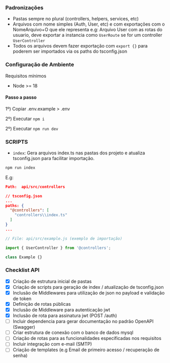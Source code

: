 ### Padronizações

- Pastas sempre no plural (controllers, helpers, services, etc)
- Arquivos com nome simples (Auth, User, etc) e com exportações com o NomeArquivo+O que ele representa
  e.g: Arquivo User com as rotas do usuario, deve exportar a instancia como `UserRoute` se for um controller `UserController`
- Todos os arquivos devem fazer exportação com `export {}` para poderem ser importados via os paths do tsconfig.json

### Configuração de Ambiente

Requisitos mínimos

- Node >= 18

#### Passo a passo

1º) Copiar .env.example > .env

2º) Executar `npm i`

2º) Executar `npm run dev`

### SCRIPTS

- `index`: Gera arquivos index.ts nas pastas dos projeto e atualiza tsconfig.json para facilitar importação.

```sh
npm run index
```

E.g:

```json
Path:  api/src/controllers

// tsconfig.json
...
paths: {
  "@controllers": [
    "controllers\\index.ts"
  ]
}
...
```

```js
// File: api/src/example.js (exemplo de importação)

import { UserController } from '@controllers';

class Example {}
```

### Checklist API

- [x] Criação de estrutura inicial de pastas
- [x] Criação de scripts para geração de index / atualização de tsconfig.json
- [x] Inclusão de Middlewares para utilização de json no payload e validação de token
- [x] Definição de rotas públicas
- [x] Inclusão de Middleware para autenticação jwt
- [x] Inclusão de rota para assinatura jwt (POST /auth)
- [ ] Incluir dependencia para gerar documentação no padrão OpenAPI (Swagger)
- [ ] Criar estrutura de conexão com o banco de dados mysql
- [ ] Criação de rotas para as funcionalidades especificadas nos requisitos
- [ ] Incluir integração com e-mail (SMTP)
- [ ] Criação de templates (e.g Email de primeiro acesso / recuperação de senha)
